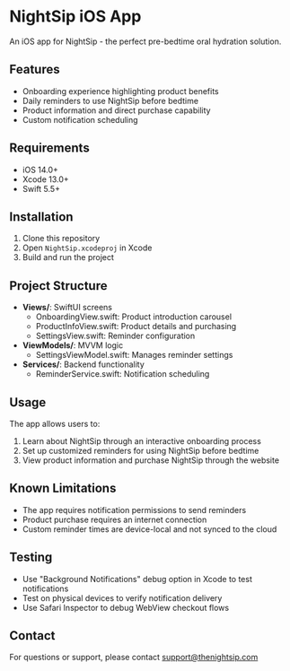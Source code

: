 # NightSip iOS App

An iOS app for NightSip - the perfect pre-bedtime oral hydration solution.

## Features

- Onboarding experience highlighting product benefits
- Daily reminders to use NightSip before bedtime
- Product information and direct purchase capability
- Custom notification scheduling

## Requirements

- iOS 14.0+
- Xcode 13.0+
- Swift 5.5+

## Installation

1. Clone this repository
2. Open `NightSip.xcodeproj` in Xcode
3. Build and run the project

## Project Structure

- **Views/**: SwiftUI screens
  - OnboardingView.swift: Product introduction carousel
  - ProductInfoView.swift: Product details and purchasing
  - SettingsView.swift: Reminder configuration
- **ViewModels/**: MVVM logic
  - SettingsViewModel.swift: Manages reminder settings
- **Services/**: Backend functionality
  - ReminderService.swift: Notification scheduling

## Usage

The app allows users to:

1. Learn about NightSip through an interactive onboarding process
2. Set up customized reminders for using NightSip before bedtime
3. View product information and purchase NightSip through the website

## Known Limitations

- The app requires notification permissions to send reminders
- Product purchase requires an internet connection
- Custom reminder times are device-local and not synced to the cloud

## Testing

- Use "Background Notifications" debug option in Xcode to test notifications
- Test on physical devices to verify notification delivery
- Use Safari Inspector to debug WebView checkout flows

## Contact

For questions or support, please contact support@thenightsip.com 